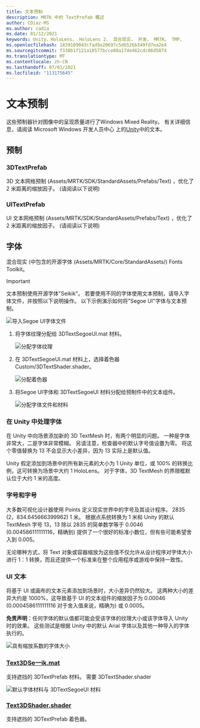 ```yaml
---
title: 文本预制
description: MRTK 中的 TextPrefab 概述
author: CDiaz-MS
ms.author: cadia
ms.date: 01/12/2021
keywords: Unity，HoloLens， HoloLens 2， 混合现实， 开发， MRTK， TMP，
ms.openlocfilehash: 1839109043cfad9a20697c5d6526b349fd7ea2e4
ms.sourcegitcommit: f338b1f121a10577bcce08a174e462cdc86d5874
ms.translationtype: MT
ms.contentlocale: zh-CN
ms.lasthandoff: 07/01/2021
ms.locfileid: "113175645"
---
```

# <a name="text-prefab"></a>文本预制

这些预制器针对图像中的呈现质量进行了Windows Mixed Reality。 有关详细信息，请阅读 Microsoft Windows 开发人员中心 上的[Unity](/windows/mixed-reality/text-in-unity)中的文本。

## <a name="prefabs"></a>预制

### <a name="3dtextprefab"></a>3DTextPrefab

3D 文本网格预制 (Assets/MRTK/SDK/StandardAssets/Prefabs/Text) ，优化了 2 米距离的缩放因子。  (请阅读以下说明) 

### <a name="uitextprefab"></a>UITextPrefab

UI 文本网格预制 (Assets/MRTK/SDK/StandardAssets/Prefabs/Text) ，优化了 2 米距离的缩放因子。  (请阅读以下说明) 

## <a name="fonts"></a>字体

混合现实 (中包含的开源字体 (Assets/MRTK/Core/StandardAssets/) Fonts Toolkit。

> [!IMPORTANT]
> 文本预制使用开源字体"Seikik"。 若要使用不同的字体使用文本预制，请导入字体文件，并按照以下说明操作。 以下示例演示如何将"Segoe UI"字体与文本预制。

![导入Segoe UI字体文件](../images/text-prefab/TextPrefabInstructions01.png)

1. 将字体纹理分配给 3DTextSegoeUI.mat 材料。

    ![分配字体纹理](../images/text-prefab/TextPrefabInstructions02.png)

1. 在 3DTextSegoeUI.mat 材料上，选择着色器 Custom/3DTextShader.shader。

    ![分配着色器](../images/text-prefab/TextPrefabInstructions03.png)

1. 将Segoe UI字体和 3DTextSegoeUI 材料分配给预制件中的文本组件。

    ![分配字体文件和材料](../images/text-prefab/TextPrefabInstructions04.png)

### <a name="working-with-fonts-in-unity"></a>在 Unity 中处理字体

在 Unity 中向场景添加新的 3D TextMesh 时，有两个明显的问题。 一种是字体非常大，二是字体非常模糊。 另请注意，检查器中的默认字号值设置为零。 将这个零值替换为 13 不会显示大小差异，因为 13 实际上是默认值。

Unity 假定添加到场景中的所有新元素的大小为 1 Unity 单位，或 100% 的转换比例，这可转换为场景中大约 1 HoloLens。 对于字体，3D TextMesh 的界限框默认位于大约 1 米的高度。

### <a name="font-scale-and-font-sizes"></a>字号和字号

大多数可视化设计器使用 Points 定义现实世界中的字号及其设计程序。 2835 (2，834.645666399962) 1 米。 根据点系统转换为 1 米和 Unity 的默认 TextMesh 字号 13，13 除以 2835 的简单数学等于 0.0046 (0.004586111111116，精确到) 提供了一个很好的标准小数位，但有些可能希望舍入到 0.005。

无论哪种方式，将 Text 对象或容器缩放为这些值不仅允许从设计程序对字体大小进行 1：1 转换，而且还提供一个标准来在整个应用程序或游戏中保持一致性。

### <a name="ui-text"></a>UI 文本

将基于 UI 或画布的文本元素添加到场景时，大小差异仍然较大。 这两种大小的差异大约是 1000%，这导致基于 UI 的文本组件的缩放因子为 0.00046 (0.0004586111111116 对于舍入值来说，精确为) 或 0.0005。

**免责声明**：任何字体的默认值都可能会受该字体的纹理大小或该字体导入 Unity 时的效果。 这些测试是根据 Unity 中的默认 Arial 字体以及其他一种导入的字体执行的。

![具有缩放系数的字体大小](../images/text-prefab/TextPrefabInstructions07.png)

### <a name="text3dselawikmat"></a>[Text3DSe一ik.mat](https://github.com/microsoft/MixedRealityToolkit-Unity/blob/main/Assets/MRTK/StandardAssets/Materials/)

支持遮挡的 3DTextPrefab 材料。 需要 3DTextShader.shader

![默认字体材料与 3DTextSegoeUI 材料](../images/text-prefab/TextPrefabInstructions06.png)

### <a name="text3dshadershader"></a>[Text3DShader.shader](https://github.com/microsoft/MixedRealityToolkit-Unity/tree/main/Assets/MRTK/StandardAssets/Shaders)

支持遮挡的 3DTextPrefab 着色器。

